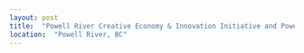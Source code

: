 ```yaml
---
layout: post
title:  "Powell River Creative Economy & Innovation Initiative and Powell River Educational Services Society"
location:  "Powell River, BC"
---
```

